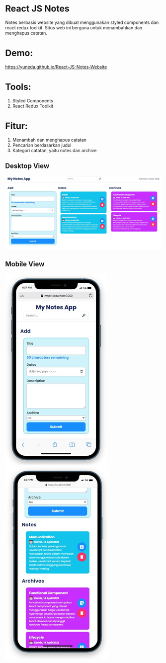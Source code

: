 # React JS Notes
Notes berbasis website yang dibuat menggunakan styled components dan react redux toolkit. Situs web ini berguna untuk menambahkan dan menghapus catatan.

# Demo:
https://yuneda.github.io/React-JS-Notes-Website

# Tools:
1. Styled Components
2. React Redux Toolkit

# Fitur:
1. Menambah dan menghapus catatan 
2. Pencarian berdasarkan judul
3. Kategori catatan, yaitu notes dan archive

## Desktop View
![Alt-Text](/src/images/ss-1.jpg)
## Mobile View
![Alt-Text](/src/images/ss-2.jpg)
![Alt-Text](/src/images/ss-3.jpg)
